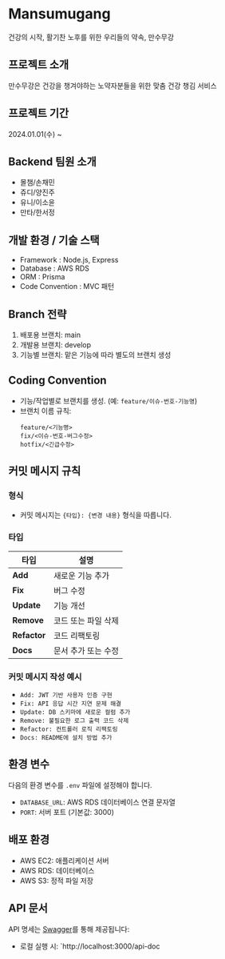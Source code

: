 # **Mansumugang**

건강의 시작, 활기찬 노후를 위한 우리들의 약속, 만수무강

## 프로젝트 소개

만수무강은 건강을 챙겨야하는 노약자분들을 위한 맞춤 건강 챙김 서비스

## 프로젝트 기간

2024.01.01(수) ~

## Backend 팀원 소개

- 몰챔/손채민
- 쥬디/양진주
- 유니/이소윤
- 만타/한서정

## 개발 환경 / 기술 스택

- Framework : Node.js, Express
- Database : AWS RDS
- ORM : Prisma
- Code Convention : MVC 패턴

## Branch 전략

1. 배포용 브랜치: main
2. 개발용 브랜치: develop
3. 기능별 브랜치: 맡은 기능에 따라 별도의 브랜치 생성

## Coding Convention

- 기능/작업별로 브랜치를 생성. (예: `feature/이슈-번호-기능명`)
- 브랜치 이름 규칙:
  ```
  feature/<기능명>
  fix/<이슈-번호-버그수정>
  hotfix/<긴급수정>
  ```

## 커밋 메시지 규칙

### 형식

- 커밋 메시지는 `{타입}: {변경 내용}` 형식을 따릅니다.

### 타입

| 타입         | 설명                |
| ------------ | ------------------- |
| **Add**      | 새로운 기능 추가    |
| **Fix**      | 버그 수정           |
| **Update**   | 기능 개선           |
| **Remove**   | 코드 또는 파일 삭제 |
| **Refactor** | 코드 리팩토링       |
| **Docs**     | 문서 추가 또는 수정 |

### 커밋 메시지 작성 예시

- `Add: JWT 기반 사용자 인증 구현`
- `Fix: API 응답 시간 지연 문제 해결`
- `Update: DB 스키마에 새로운 컬럼 추가`
- `Remove: 불필요한 로그 출력 코드 삭제`
- `Refactor: 컨트롤러 로직 리팩토링`
- `Docs: README에 설치 방법 추가`

## 환경 변수

다음의 환경 변수를 `.env` 파일에 설정해야 합니다.

- `DATABASE_URL`: AWS RDS 데이터베이스 연결 문자열
- `PORT`: 서버 포트 (기본값: 3000)

## 배포 환경

- AWS EC2: 애플리케이션 서버
- AWS RDS: 데이터베이스
- AWS S3: 정적 파일 저장

## API 문서

API 명세는 [Swagger](https://github.com/swagger-api/swagger-ui)를 통해 제공됩니다:

- 로컬 실행 시: `http://localhost:3000/api-doc
